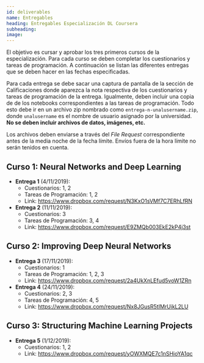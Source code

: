 ```yaml
---
id: deliverables
name: Entregables
heading: Entregables Especialización DL Coursera
subheading: 
image: 
---
```


El objetivo es cursar y aprobar los tres primeros cursos de la especialización. Para cada curso se deben completar los cuestionarios y tareas de programación. A continuación se listan las diferentes entregas que se deben hacer en las fechas especificadas.

Para cada entrega se debe sacar una captura de pantalla de la sección de Calificaciones donde aparezca la nota respectiva de los cuestionarios y tareas de programación de la entrega. Igualmente, deben incluir una copia de de los notebooks correspondientes a las tareas de programación. Todo esto debe ir en un archivo zip nombrado como `entrega-n-unalusername.zip`, donde `unalusername` es el nombre de usuario asignado por la universidad. **No se deben incluir archivos de datos, imágenes, etc.**

Los archivos deben enviarse a través del *File Request* correspondiente antes de la media noche de la fecha límite. Envíos fuera de la hora límite no serán tenidos en cuenta.

## Curso 1: Neural Networks and Deep Learning

* **Entrega 1** (4/11/2019): 
  * Cuestionarios: 1, 2
  * Tareas de Programación: 1, 2
  * Link: https://www.dropbox.com/request/N3KxO1sVMf7C7ERhLfRN
* **Entrega 2** (11/11/2019):
  * Cuestionarios: 3
  * Tareas de Programación: 3, 4
  * Link: https://www.dropbox.com/request/E9ZMQb003EkE2kP4j3st

## Curso 2: Improving Deep Neural Networks

* **Entrega 3** (17/11/2019):
  * Cuestionarios: 1
  * Tareas de Programación: 1, 2, 3
  * Link: https://www.dropbox.com/request/2a4UkXnLEfud5voW1ZRn
* **Entrega 4** (24/11/2019):
  * Cuestionarios: 2, 3
  * Tareas de Programación: 4, 5
  * Link: https://www.dropbox.com/request/Nx8JGusR5tIMrUikL2LU

## Curso 3: Structuring Machine Learning Projects

* **Entrega 5** (1/12/2019):
  * Cuestionarios: 1, 2
  * Link: https://www.dropbox.com/request/yOWXMQE7c1nSHioYA1qc
  


